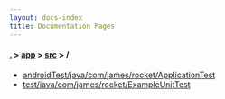```yaml
---
layout: docs-index
title: Documentation Pages
---
```

#### [.](./../../index) > [app](./../index) > [src](./index) > **/**

- [androidTest/java/com/james/rocket/ApplicationTest](androidTest/java/com/james/rocket/ApplicationTest)
- [test/java/com/james/rocket/ExampleUnitTest](test/java/com/james/rocket/ExampleUnitTest)
